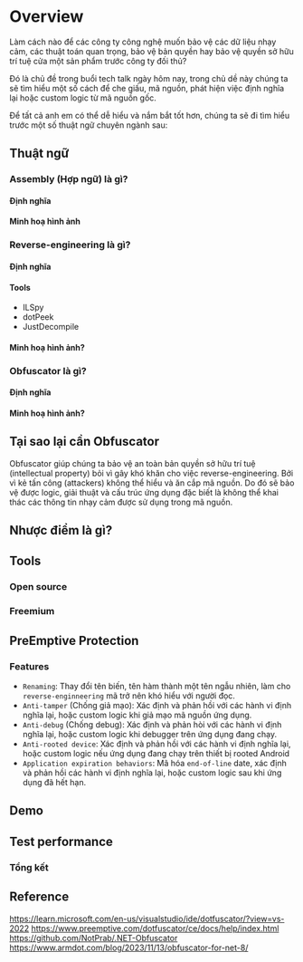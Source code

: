 # Overview

Làm cách nào để các công ty công nghệ muốn bảo vệ các dữ liệu nhạy cảm, các thuật toán quan trọng, bảo vệ bản quyền hay bảo vệ quyền sở hữu trí tuệ cửa một sản phẩm trước công ty đối thủ?

Đó là chủ đề trong buổi tech talk ngày hôm nay, trong chủ dề này chúng ta sẽ tìm hiểu một số cách để che giấu, mã nguồn, phát hiện việc định nghĩa lại hoặc custom logic từ mã nguồn gốc.

Để tất cả anh em có thể dễ hiểu và nắm bắt tốt hơn, chúng ta sẽ đi tìm hiểu trước một số thuật ngữ chuyên ngành sau:

## Thuật ngữ

### Assembly (Hợp ngữ) là gì?

#### Định nghĩa

#### Minh hoạ hình ảnh

### Reverse-engineering là gì?

#### Định nghĩa

#### Tools

- ILSpy
- dotPeek
- JustDecompile

#### Minh hoạ hình ảnh?

### Obfuscator là gì?

#### Định nghĩa

#### Minh hoạ hình ảnh?

## Tại sao lại cần Obfuscator

Obfuscator giúp chúng ta bảo vệ an toàn bản quyền sở hữu trí tuệ (intellectual property) bỏi vì gây khó khăn cho việc reverse-engineering. Bởi vì kẻ tấn công (attackers) không thể hiểu và ăn cắp mã nguồn. Do đó sẽ bảo vệ được logic, giải thuật và cấu trúc ứng dụng đặc biết là không thể khai thác các thông tin nhạy cảm được sử dụng trong mã nguồn.

## Nhược điểm là gì?

## Tools

### Open source

### Freemium

## PreEmptive Protection

### Features

- `Renaming`: Thay đổi tên biến, tên hàm thành một tên ngẫu nhiên, làm cho `reverse-enginneering` mã trở nên khó hiểu với người đọc.
- `Anti-tamper` (Chống giả mạo): Xác định và phản hồi với các hành vi định nghĩa lại, hoặc custom logic khi giả mạo mã nguồn ứng dụng.
- `Anti-debug` (Chống debug): Xác định và phản hòi với các hành vi định nghĩa lại, hoặc custom logic khi debugger trên ứng dụng đang chạy.
- `Anti-rooted device`: Xác định và phản hồi với các hành vi định nghĩa lại, hoặc custom logic nếu ứng dụng đang chạy trên thiết bị rooted Android
- `Application expiration behaviors`: Mã hóa `end-of-line` date, xác định và phản hồi các hành vi định nghĩa lại, hoặc custom logic sau khi ứng dụng đã hết hạn.

## Demo

## Test performance

### Tổng kết

###

## Reference

https://learn.microsoft.com/en-us/visualstudio/ide/dotfuscator/?view=vs-2022
https://www.preemptive.com/dotfuscator/ce/docs/help/index.html
https://github.com/NotPrab/.NET-Obfuscator
https://www.armdot.com/blog/2023/11/13/obfuscator-for-net-8/

